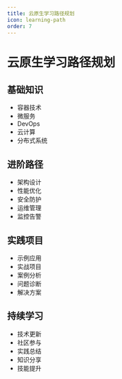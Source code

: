 ```yaml
---
title: 云原生学习路径规划
icon: learning-path
order: 7
---
```


# 云原生学习路径规划

## 基础知识
- 容器技术
- 微服务
- DevOps
- 云计算
- 分布式系统

## 进阶路径
- 架构设计
- 性能优化
- 安全防护
- 运维管理
- 监控告警

## 实践项目
- 示例应用
- 实战项目
- 案例分析
- 问题诊断
- 解决方案

## 持续学习
- 技术更新
- 社区参与
- 实践总结
- 知识分享
- 技能提升
